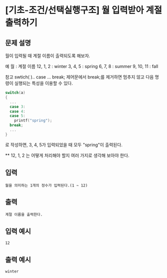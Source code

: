 # [기초-조건/선택실행구조] 월 입력받아 계절 출력하기

## 문제 설명
월이 입력될 때 계절 이름이 출력되도록 해보자.

예
월 : 계절 이름
12, 1, 2 : winter
  3, 4, 5 : spring
  6, 7, 8 : summer
  9, 10, 11 : fall

참고
swtich( ).. case ... break; 제어문에서
break;를 제거하면 멈추지 않고 다음 명령이 실행되는 특성을 이용할 수 있다.

```c
switch(a)
{
  ...
  case 3:
  case 4:
  case 5:
    printf("spring");
  break;
  ...
}
```
로 작성하면, 3, 4, 5가 입력되었을 때 모두 "spring"이 출력된다.

** 12, 1, 2 는 어떻게 처리해야 할지 여러 가지로 생각해 보아야 한다.

## 입력
	월을 의미하는 1개의 정수가 입력된다.(1 ~ 12)
## 출력
	계절 이름을 출력한다.

## 입력 예시
	12
## 출력 예시
	winter
